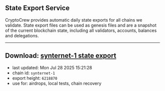 ## State Export Service
CryptoCrew provides automatic daily state exports for all chains we validate. State export files can be used as genesis files and are a snapshot of the current blockchain state, including all validators, accounts, balances and delegations.

---
**Download: [synternet-1 state export](https://dl-eu2.ccvalidators.com/SERVICE/synternet/synternet-1_export_6218870.json)**
---

- last updated: Mon Jul 28 2025 15:21:28
- chain id: `synternet-1`
- export height: `6218870`
- use for: airdrops, local tests, chain recovery

